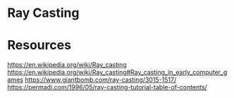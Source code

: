# Ray Casting

# Resources
https://en.wikipedia.org/wiki/Ray_casting
https://en.wikipedia.org/wiki/Ray_casting#Ray_casting_in_early_computer_games
https://www.giantbomb.com/ray-casting/3015-1517/
https://permadi.com/1996/05/ray-casting-tutorial-table-of-contents/
